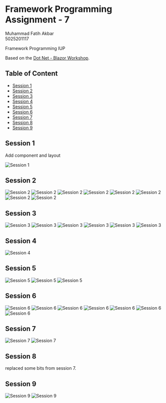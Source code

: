 # Framework Programming Assignment - 7

Muhammad Fatih Akbar </br>
5025201117

Framework Programming IUP

Based on the [Dot Net - Blazor Workshop](https://github.com/dotnet-presentations/blazor-workshop).

## Table of Content

- [Session 1](#session-1)
- [Session 2](#session-2)
- [Session 3](#session-3)
- [Session 4](#session-4)
- [Session 5](#session-5)
- [Session 6](#session-6)
- [Session 7](#session-7)
- [Session 8](#session-8)
- [Session 9](#session-9)

## Session 1

Add component and layout

![Session 1](Screenshot/session-1-1.png)

## Session 2

![Session 2](Screenshot/session-2-1.png)
![Session 2](Screenshot/session-2-2.png)
![Session 2](Screenshot/session-2-3.png)
![Session 2](Screenshot/session-2-4.png)
![Session 2](Screenshot/session-2-5.png)
![Session 2](Screenshot/session-2-6.png)
![Session 2](Screenshot/session-2-7.png)
![Session 2](Screenshot/session-2-8.png)

## Session 3

![Session 3](Screenshot/session-3-1.png)
![Session 3](Screenshot/session-3-2.png)
![Session 3](Screenshot/session-3-3.png)
![Session 3](Screenshot/session-3-4.png)
![Session 3](Screenshot/session-3-5.png)
![Session 3](Screenshot/session-3-6.png)

## Session 4

![Session 4](Screenshot/session-4-1.png)

## Session 5

![Session 5](Screenshot/session-5-1.png)
![Session 5](Screenshot/session-5-2.png)
![Session 5](Screenshot/session-5-3.png)

## Session 6

![Session 6](Screenshot/session-6-1.png)
![Session 6](Screenshot/session-6-2.png)
![Session 6](Screenshot/session-6-3.png)
![Session 6](Screenshot/session-6-4.png)
![Session 6](Screenshot/session-6-5.png)
![Session 6](Screenshot/session-6-6.png)
![Session 6](Screenshot/session-6-7.png)

## Session 7

![Session 7](Screenshot/session-7-1.png)
![Session 7](Screenshot/session-7-2.png)

## Session 8

replaced some bits from session 7.

## Session 9

![Session 9](Screenshot/session-9-1.png)
![Session 9](Screenshot/SESSION-9-2.png)
